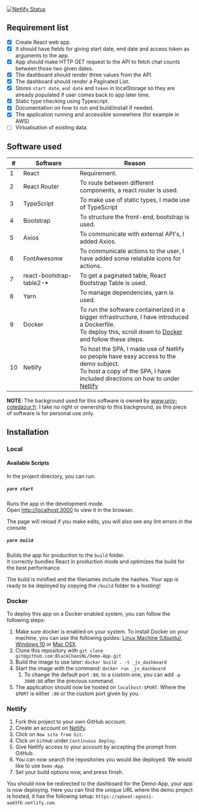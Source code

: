 [![Netlify Status](https://api.netlify.com/api/v1/badges/9527e4dc-1bb2-40ef-b6eb-8515b91579bf/deploy-status)](https://upbeat-agnesi-aad3fb.netlify.com/)

## Requirement list

- [X] Create React web app
- [X] It should have fields for giving start date, end date and access token as arguments to the app.
- [X] App should make HTTP GET request to the API to fetch chat counts between those two given dates.
- [X] The dashboard should render three values from the API.
- [X] The dashboard should render a Paginated List.
- [X] Stores `start date`, `end date` and `token` in localStorage so they are already populated if user comes back to app later time.
- [X] Static type checking using Typescript.
- [X] Documentation on how to run and build/install if needed.
- [X] The application running and accessible somewhere (for example in AWS)
- [ ] Virtualisation of existing data.

## Software used

\# | Software | Reason |
--- | --- | --- |
1 | React | Requirement. |
2 | React Router | To route between different components, a react router is used. |
3 | TypeScript | To make use of static types, I made use of TypeScript |
4 | Bootstrap | To structure the front-end, bootstrap is used. |
5 | Axios | To communicate with external API's, I added Axios. |
6 | FontAwesome | To communicate actions to the user, I have added some relatable icons for actions. |
7 | react-bootstrap-table2-* | To get a paginated table, React Bootstrap Table is used. |
8 | Yarn | To manage dependencies, yarn is used. |
9 | Docker | To run the software containerized in a bigger infrastructure, I have introduced a Dockerfile. <br> To deploy this, scroll down to [Docker](#Docker) and follow these steps.  |
10 | Netlify | To host the SPA, I made use of Netlify so people have easy access to the demo subject. <br> To host a copy of the SPA, I have included directions on how to under [Netlify](#Netlify) |


**NOTE**: The background used for this software is owned by www.univ-cotedazur.fr.
I take no right or ownership to this background, as this piece of software is for personal use only.

## Installation

### Local

#### Available Scripts

In the project directory, you can run:

##### `yarn start`

Runs the app in the development mode.<br />
Open [http://localhost:3000](http://localhost:3000) to view it in the browser.

The page will reload if you make edits, you will also see any lint errors in the console.

##### `yarn build`

Builds the app for production to the `build` folder.<br />
It correctly bundles React in production mode and optimizes the build for the best performance.

The build is minified and the filenames include the hashes. Your app is ready to be deployed by copying the `/build` folder to a hosting!

### Docker

To deploy this app on a Docker enabled system, you can follow the following steps:

1. Make sure docker is enabled on your system. To install Docker on your machine, you can use the following guides: [Linux Machine (Ubuntu)](https://www.linux.com/tutorials/how-install-and-use-docker-linux/), [Windows 10](https://www.how2shout.com/how-to/how-to-install-docker-on-windows-10.html) or [Mac OSX](https://docs.docker.com/docker-for-mac/install/).
2. Clone this repository with `git clone git@github.com:BlackChaosNL/Demo-App.git`
3. Build the image to use later: `docker build . -t _jv_dashboard`
4. Start the image with the command: `docker run _jv_dashboard`
    1. To change the default port `:80`, to a custom one, you can add `-p 3000:80` after the previous command.
5. The application should now be hosted on `localhost:$PORT`. Where the `$PORT` is either `:80` or the custom port given by you.

### Netlify

1. Fork this project to your own GitHub account.
2. Create an account on [Netlify](netlify.com).
3. Click on `New site from Git`.
4. Click on `GitHub` under `Continuous Deploy`.
5. Give Netlify access to your account by accepting the prompt from GitHub.
6. You can now search the repositories you would like deployed. We would like to use `Demo-App`.
7. Set your build options now, and press finish.

You should now be redirected to the dashboard for the Demo-App, your app is now deploying. Here you can find the unique URL where the demo project is hosted, it has the following setup: `https://upbeat-agnesi-aad3fb.netlify.com`.

